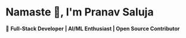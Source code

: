 # Namaste 🙏, I'm Pranav Saluja

 🚀 **Full-Stack Developer | AI/ML Enthusiast | Open Source Contributor**

